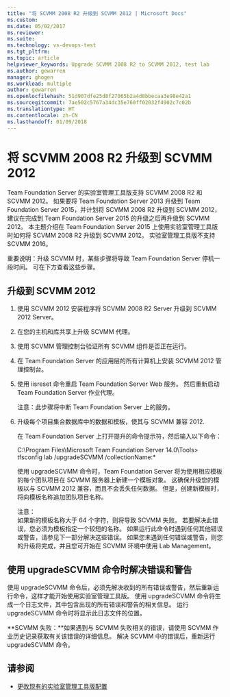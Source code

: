 ```yaml
---
title: "将 SCVMM 2008 R2 升级到 SCVMM 2012 | Microsoft Docs"
ms.custom: 
ms.date: 05/02/2017
ms.reviewer: 
ms.suite: 
ms.technology: vs-devops-test
ms.tgt_pltfrm: 
ms.topic: article
helpviewer_keywords: Upgrade SCVMM 2008 R2 to SCVMM 2012, test lab
ms.author: gewarren
manager: ghogen
ms.workload: multiple
author: gewarren
ms.openlocfilehash: 51d907dfe25d8f27065b2a4d8bbecaa3e98e42a1
ms.sourcegitcommit: 7ae502c5767a34dc35e760ff02032f4902c7c02b
ms.translationtype: HT
ms.contentlocale: zh-CN
ms.lasthandoff: 01/09/2018
---
```

# <a name="upgrade-scvmm-2008-r2-to-scvmm-2012"></a>将 SCVMM 2008 R2 升级到 SCVMM 2012

Team Foundation Server 的实验室管理工具版支持 SCVMM 2008 R2 和 SCVMM 2012。 如果要将 Team Foundation Server 2013 升级到 Team Foundation Server 2015，并计划将 SCVMM 2008 R2 升级到 SCVMM 2012，建议在完成到 Team Foundation Server 2015 的升级之后再升级到 SCVMM 2012。 本主题介绍在 Team Foundation Server 2015 上使用实验室管理工具版时如何将 SCVMM 2008 R2 升级到 SCVMM 2012。
实验室管理工具版不支持 SCVMM 2016。 

重要说明：升级 SCVMM 时，某些步骤将导致 Team Foundation Server 停机一段时间。 可在下方查看这些步骤。

## <a name="upgrading-to-scvmm-2012"></a>升级到 SCVMM 2012

1. 使用 SCVMM 2012 安装程序将 SCVMM 2008 R2 Server 升级到 SCVMM 2012 Server。

1. 在您的主机和库共享上升级 SCVMM 代理。

1. 使用 SCVMM 管理控制台验证所有 SCVMM 组件是否正在运行。

1. 在 Team Foundation Server 的应用层的所有计算机上安装 SCVMM 2012 管理控制台。

1. 使用 iisreset 命令重启 Team Foundation Server Web 服务。 然后重新启动 Team Foundation Server 作业代理。

   注意：此步骤将中断 Team Foundation Server 上的服务。

1. 升级每个项目集合数据库中的数据和模板，使其与 SCVMM 兼容 
   2012.

   在 Team Foundation Server 上打开提升的命令提示符，然后输入以下命令：

   C:\\Program Files\\Microsoft Team Foundation Server 14.0\\Tools\> tfsconfig lab /upgradeSCVMM /collectionName:\*

   使用 upgradeSCVMM 命令时，Team Foundation Server 将为使用相应模板的每个团队项目在 SCVMM 服务器上新建一个模板对象。 这确保升级您的模板以与 SCVMM 2012 兼容，而且不会丢失任何数据。 但是，创建新模板时，将向模板名称追加团队项目名称。

   注意：  
   如果新的模板名称大于 64 个字符，则将导致 SCVMM 失败。 若要解决此错误，您必须为模板指定一个较短的名称。 如果运行此命令时遇到任何其他错误或警告，请参见下一部分解决这些错误。 如果您未遇到任何错误或警告，则您的升级将完成，并且您可开始在 SCVMM 环境中使用 Lab Management。

## <a name="resolving-errors-and-warnings-when-using-the-upgradescvmm-command"></a>使用 upgradeSCVMM 命令时解决错误和警告

使用 upgradeSCVMM 命令后，必须先解决收到的所有错误或警告，然后重新运行命令，这样才能开始使用实验室管理工具版。 使用 upgradeSCVMM 命令将生成一个日志文件，其中包含出现的所有错误和警告的相关信息。 运行 upgradeSCVMM 命令时将显示此日志文件的位置。

**SCVMM 失败：**如果遇到与 SCVMM 失败相关的错误，请使用 SCVMM 作业历史记录获取有关该错误的详细信息。 解决 SCVMM 中的错误后，重新运行 upgradeSCVMM 命令。

## <a name="see-also"></a>请参阅

* [更改现有的实验室管理工具版配置](https://msdn.microsoft.com/library/ee704508%28v=vs.140%29.aspx)
